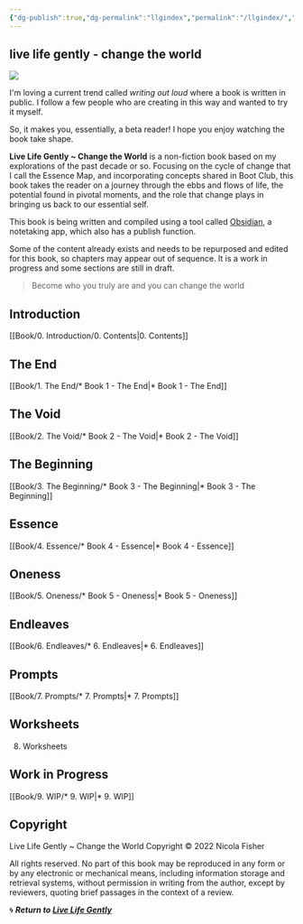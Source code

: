 ```yaml
---
{"dg-publish":true,"dg-permalink":"llgindex","permalink":"/llgindex/","dgHomeLink":true,"dgPassFrontmatter":false}
---
```



## live life gently - change the world

![](https://source.unsplash.com/hopX_jpVtRM/1900x1200)

I'm loving a current trend called *writing out loud* where a book is written in public. I follow a few people who are creating in this way and wanted to try it myself.

So, it makes you, essentially, a beta reader! I hope you enjoy watching the book take shape.

**Live Life Gently ~ Change the World** is a non-fiction book based on my explorations of the past decade or so. Focusing on the cycle of change that I call the Essence Map, and incorporating concepts shared in Boot Club, this book takes the reader on a journey through the ebbs and flows of life, the potential found in pivotal moments, and the role that change plays in bringing us back to our essential self.

This book is being written and compiled using a tool called [Obsidian](http://obsidian.md/), a notetaking app, which also has a publish function.

Some of the content already exists and needs to be repurposed and edited for this book, so chapters may appear out of sequence. It is a work in progress and some sections are still in draft.

> Become who you truly are and you can change the world

## Introduction

[[Book/0. Introduction/0. Contents|0. Contents]]

## The End

[[Book/1. The End/* Book 1 - The End|* Book 1 - The End]]

## The Void

[[Book/2. The Void/* Book 2 - The Void|* Book 2 - The Void]]

## The Beginning

[[Book/3. The Beginning/* Book 3 - The Beginning|* Book 3 - The Beginning]]

## Essence

[[Book/4. Essence/* Book 4 - Essence|* Book 4 - Essence]]

## Oneness

[[Book/5. Oneness/* Book 5 - Oneness|* Book 5 - Oneness]]

## Endleaves

[[Book/6. Endleaves/* 6. Endleaves|* 6. Endleaves]]

## Prompts

[[Book/7. Prompts/* 7. Prompts|* 7. Prompts]]

## Worksheets

8. Worksheets

## Work in Progress

[[Book/9. WIP/* 9. WIP|* 9. WIP]]

## Copyright

Live Life Gently ~ Change the World
Copyright © 2022 Nicola Fisher

All rights reserved. No part of this book may be reproduced in any form or by any electronic or mechanical means, including information storage and retrieval systems, without permission in writing from the author, except by reviewers, quoting brief passages in the context of a review.

🌀 ***Return to [Live Life Gently](https://livelifegently.co.uk/)***
